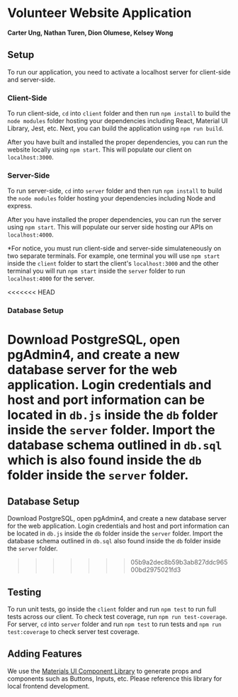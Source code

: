 # Volunteer Website Application
**Carter Ung, Nathan Turen, Dion Olumese, Kelsey Wong**

## Setup 
To run our application, you need to activate a localhost server for client-side and server-side. 

### Client-Side
To run client-side, `cd` into `client` folder and then run `npm install` to build the `node modules` folder hosting your dependencies including React, Material UI Library, Jest, etc. Next, you can build the application using `npm run build`. 

After you have built and installed the proper dependencies, you can run the website locally using `npm start`. This will populate our client on `localhost:3000`.  

### Server-Side
To run server-side, `cd` into `server` folder and then run `npm install` to build the `node modules` folder hosting your dependencies including Node and express. 

After you have installed the proper dependencies, you can run the server using `npm start`. This will populate our server side hosting our APIs on `localhost:4000`.

*For notice, you must run client-side and server-side simulateneously on two separate terminals. For example, one terminal you will use `npm start` inside the `client` folder to start the client's `localhost:3000` and the other terminal you will run `npm start` inside the `server` folder to run `localhost:4000` for the server. 

<<<<<<< HEAD
### Database Setup
Download PostgreSQL, open pgAdmin4, and create a new database server for the web application. Login credentials and host and port information can be located in `db.js` inside the `db` folder inside the `server` folder. Import the database schema outlined in `db.sql` which is also found inside the `db` folder inside the `server` folder.
=======
## Database Setup
Download PostgreSQL, open pgAdmin4, and create a new database server for the web application. Login credentials and host and port information can be located in `db.js` inside the `db` folder inside the `server` folder. Import the database schema outlined in `db.sql` also found inside the `db` folder inside the `server` folder.
>>>>>>> 05b9a2dec8b59b3ab827ddc96500bd2975021fd3

## Testing 
To run unit tests, go inside the `client` folder and run `npm test` to run full tests across our client. To check test coverage, run `npm run test-coverage`. For server, `cd` into `server` folder and run `npm test` to run tests and `npm run test:coverage` to check server test coverage.

## Adding Features
We use the [Materials UI Component Library](https://mui.com/material-ui/getting-started/) to generate props and components such as Buttons, Inputs, etc. Please reference this library for local frontend development.

